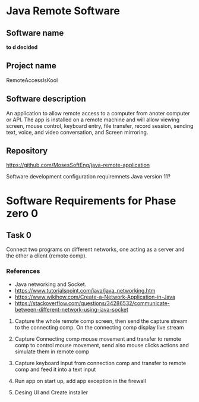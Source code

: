 # Java Remote Software

## Software name
**to d decided**

## Project name
RemoteAccessIsKool

## Software description
An application to allow remote access to a computer from anoter computer or API. The app is installed on a remote machine and will allow viewing screen, mouse control, keyboard entry, file transfer, record session, sending text, voice, and video conversation, and Screen mirroring.

## Repository
https://github.com/MosesSoftEng/java-remote-application

Software development configuration requiremnets
Java version 11?

# Software Requirements for Phase zero 0
## Task 0
Connect two programs on different networks, one acting as a server and the other a client (remote comp). 

### References
 - Java networking and Socket.
 - https://www.tutorialspoint.com/java/java_networking.htm
 - https://www.wikihow.com/Create-a-Network-Application-in-Java
 - https://stackoverflow.com/questions/34286532/communicate-between-different-network-using-java-socket

1. Capture the whole remote comp screen, then send the capture stream to the connecting comp. On the connecting comp display live stream

2. Capture Connecting comp mouse movement and transfer to remote comp to control mouse movement, send also mouse clicks actions and simulate them in remote comp

3. Capture keyboard input from connection comp and transfer to remote comp and feed it into a text input

4. Run app on start up, add app exception in the firewall

5. Desing UI and Create installer
